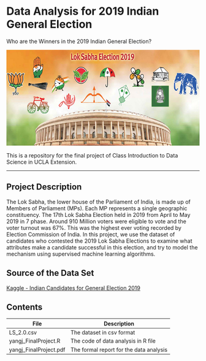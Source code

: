 # Data Analysis for 2019 Indian General Election
Who are the Winners in the 2019 Indian General Election?

<img src="https://github.com/gui33627/UCLAIntroDataScience/blob/master/Images/3194-banner1.jpg"  width="750" height="250"> 

This is a repository for the final project of Class Introduction to Data Science in UCLA Extension.  
________________________________________________
## Project Description
The Lok Sabha, the lower house of the Parliament of India, is made up of Members of Parliament (MPs). Each MP represents a single geographic constituency. The 17th Lok Sabha Election held in 2019 from April to May 2019 in 7 phase. Around 910 Million voters were eligible to vote and the voter turnout was 67%. This was the highest ever voting recorded by Election Commission of India. In this project, we use the dataset of candidates who contested the 2019 Lok Sabha Elections to examine what attributes make a candidate successful in this election, and try to model the mechanism using supervised machine learning algorithms.

## Source of the Data Set
[Kaggle - Indian Candidates for General Election 2019](https://www.kaggle.com/prakrutchauhan/indian-candidates-for-general-election-2019)

## Contents
| File| Description     |
| ---------- | -----------| 
|LS_2.0.csv| The dataset in csv format| 
|yangj_FinalProject.R|The code of data analysis in R file|
|yangj_FinalProject.pdf|The formal report for the data analysis|
